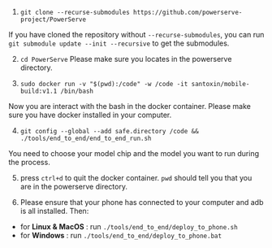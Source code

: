 1. `git clone --recurse-submodules https://github.com/powerserve-project/PowerServe`

If you have cloned the repository without `--recurse-submodules`, you can run `git submodule update --init --recursive` to get the submodules.

2. `cd PowerServe`
Please make sure you locates in the powerserve directory.

3. `sudo docker run -v "$(pwd):/code" -w /code -it santoxin/mobile-build:v1.1 /bin/bash`

Now you are interact with the bash in the docker container. Please make sure you have docker installed in your computer.

4. `git config --global --add safe.directory /code && ./tools/end_to_end/end_to_end_run.sh`

You need to choose your model chip and the model you want to run during the process.

5. press `ctrl+d` to quit the docker container. `pwd` should tell you that you are in the powerserve directory.

6. Please ensure that your phone has connected to your computer and adb is all installed. Then:
- for **Linux & MacOS** : run `./tools/end_to_end/deploy_to_phone.sh`
- for **Windows** : run `./tools/end_to_end/deploy_to_phone.bat`
